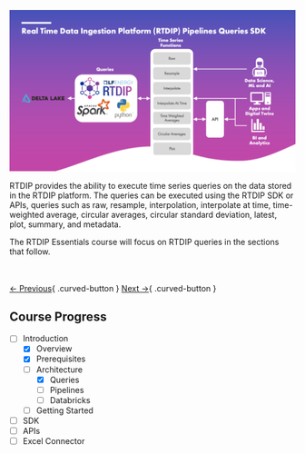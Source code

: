 ![RTDIP Queries](../assets/rtdip_sdk_queries.png)

RTDIP provides the ability to execute time series queries on the data stored in the RTDIP platform. The queries can be executed using the RTDIP SDK or APIs, queries such as raw, resample, interpolation, interpolate at time, time-weighted average, circular averages, circular standard deviation, latest, plot, summary, and metadata.

The RTDIP Essentials course will focus on RTDIP queries in the sections that follow.

<br></br>
[← Previous](../introduction/prerequisites.md){ .curved-button }
[Next →](./pipelines.md){ .curved-button }

## Course Progress

-   [ ] Introduction
    +  [X] Overview
    +  [X] Prerequisites
    *  [ ] Architecture
        +   [X] Queries
        +   [ ] Pipelines
        +   [ ] Databricks
    *  [ ] Getting Started
-   [ ] SDK
-   [ ] APIs
-   [ ] Excel Connector